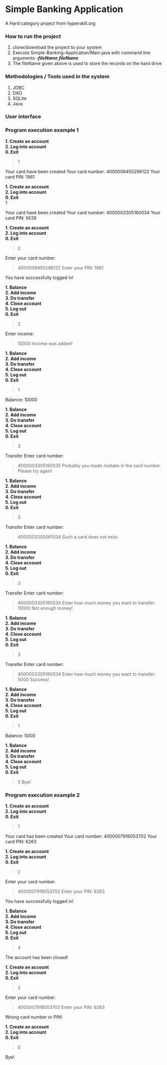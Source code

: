 # Simple Banking Application
A Hard category project from hyperskill.org

### How to run the project
1. clone/download the project to your system
2. Execute Simple-Banking-Application/Main.java with command line arguments _**-fileName fileName**_
3. The fileName given above is used to store the records on the hard drive

### Methodologies / Tools used in the system
1. JDBC 
2. DAO
3. SQLite
4. Java

### User interface

### Program execution example 1

**1. Create an account<br>
2. Log into account<br>
0. Exit**<br>
>1

Your card have been created
Your card number:
4000009455296122
Your card PIN:
1961

**1. Create an account<br>
2. Log into account<br>
0. Exit**<br>
1

Your card have been created
Your card number:
4000003305160034
Your card PIN:
5639

**1. Create an account<br>
2. Log into account<br>
0. Exit**<br>
>2

Enter your card number:
>4000009455296122
Enter your PIN:
>1961

You have successfully logged in!

**1. Balance<br>
2. Add income<br>
3. Do transfer<br>
4. Close account<br>
5. Log out<br>
0. Exit**<br>
>2

Enter income:
>10000
Income was added!

**1. Balance<br>
2. Add income<br>
3. Do transfer<br>
4. Close account<br>
5. Log out<br>
0. Exit**<br>
>1

Balance: 10000

**1. Balance<br>
2. Add income<br>
3. Do transfer<br>
4. Close account<br>
5. Log out<br>
0. Exit**<br>
>3

Transfer
Enter card number:
>4000003305160035
Probably you made mistake in the card number. Please try again!

**1. Balance<br>
2. Add income<br>
3. Do transfer<br>
4. Close account<br>
5. Log out<br>
0. Exit**<br>
>3

Transfer
Enter card number:
>4000003305061034
Such a card does not exist.

**1. Balance<br>
2. Add income<br>
3. Do transfer<br>
4. Close account<br>
5. Log out<br>
0. Exit**<br>
>3

Transfer
Enter card number:
>4000003305160034
Enter how much money you want to transfer:
>15000
Not enough money!

**1. Balance<br>
2. Add income<br>
3. Do transfer<br>
4. Close account<br>
5. Log out<br>
0. Exit**<br>
>3

Transfer
Enter card number:
>4000003305160034
Enter how much money you want to transfer:
>5000
Success!

**1. Balance<br>
2. Add income<br>
3. Do transfer<br>
4. Close account<br>
5. Log out<br>
0. Exit**<br>
>1

Balance: 5000

**1. Balance<br>
2. Add income<br>
3. Do transfer<br>
4. Close account<br>
5. Log out<br>
0. Exit**<br>

>0
Bye!



### Program execution example 2

**1. Create an account<br>
2. Log into account<br>
0. Exit**<br>
>1

Your card has been created
Your card number:
4000007916053702
Your card PIN:
6263

**1. Create an account<br>
2. Log into account<br>
0. Exit**<br>
>2

Enter your card number:
>4000007916053702
Enter your PIN:
>6263

You have successfully logged in!

**1. Balance<br>
2. Add income<br>
3. Do transfer<br>
4. Close account<br>
5. Log out<br>
0. Exit**<br>
>4

The account has been closed!

**1. Create an account<br>
2. Log into account<br>
0. Exit**<br>
>2

Enter your card number:
>4000007916053702
Enter your PIN:
>6263

Wrong card number or PIN!

**1. Create an account<br>
2. Log into account<br>
0. Exit**<br>
>0

Bye!
